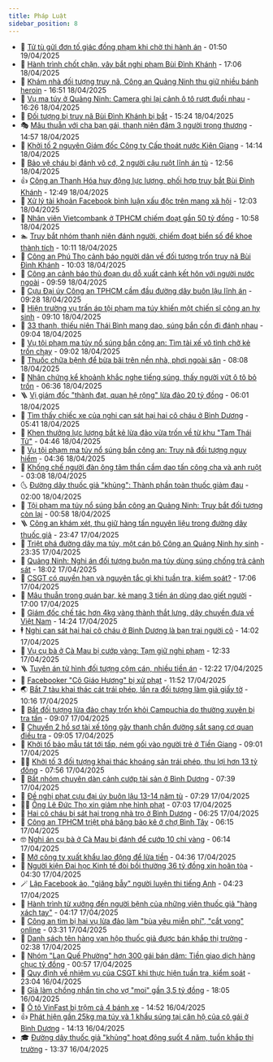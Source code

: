 ```yaml
---
title: Pháp Luật
sidebar_position: 8
---
```


<!-- dantri-phap-luat:START -->
- 🌊 [Tử tù gửi đơn tố giác đồng phạm khi chờ thi hành án](https://dantri.com.vn/phap-luat/tu-tu-gui-don-to-giac-dong-pham-khi-cho-thi-hanh-an-20250417141445134.htm) - 01:50 19/04/2025
- 🐲 [Hành trình chốt chặn, vây bắt nghi phạm Bùi Đình Khánh](https://dantri.com.vn/phap-luat/hanh-trinh-chot-chan-vay-bat-nghi-pham-bui-dinh-khanh-20250418235856923.htm) - 17:06 18/04/2025
- 🌁 [Khám nhà đối tượng truy nã, Công an Quảng Ninh thu giữ nhiều bánh heroin](https://dantri.com.vn/phap-luat/kham-nha-doi-tuong-truy-na-cong-an-quang-ninh-thu-giu-nhieu-banh-heroin-20250418234516080.htm) - 16:51 18/04/2025
- 🎃 [Vụ ma túy ở Quảng Ninh: Camera ghi lại cảnh ô tô rượt đuổi nhau](https://dantri.com.vn/phap-luat/vu-ma-tuy-o-quang-ninh-camera-ghi-lai-canh-o-to-ruot-duoi-nhau-20250418231757222.htm) - 16:26 18/04/2025
- 🦅 [Đối tượng bị truy nã Bùi Đình Khánh bị bắt](https://dantri.com.vn/phap-luat/doi-tuong-bi-truy-na-bui-dinh-khanh-bi-bat-20250418222316856.htm) - 15:24 18/04/2025
- 🎭 [Mâu thuẫn với cha bạn gái, thanh niên đâm 3 người trọng thương](https://dantri.com.vn/phap-luat/mau-thuan-voi-cha-ban-gai-thanh-nien-dam-3-nguoi-trong-thuong-20250418214359031.htm) - 14:57 18/04/2025
- 🤗 [Khởi tố 2 nguyên Giám đốc Công ty Cấp thoát nước Kiên Giang](https://dantri.com.vn/phap-luat/khoi-to-2-nguyen-giam-doc-cong-ty-cap-thoat-nuoc-kien-giang-20250418204121897.htm) - 14:14 18/04/2025
- 🚀 [Bảo vệ cháu bị đánh vô cớ, 2 người cậu ruột lĩnh án tù](https://dantri.com.vn/phap-luat/bao-ve-chau-bi-danh-vo-co-2-nguoi-cau-ruot-linh-an-tu-20250418192245968.htm) - 12:56 18/04/2025
- 👍 [Công an Thanh Hóa huy động lực lượng, phối hợp truy bắt Bùi Đình Khánh](https://dantri.com.vn/phap-luat/cong-an-thanh-hoa-huy-dong-luc-luong-phoi-hop-truy-bat-bui-dinh-khanh-20250418191312988.htm) - 12:49 18/04/2025
- 🧐 [Xử lý tài khoản Facebook bình luận xấu độc trên mạng xã hội](https://dantri.com.vn/phap-luat/xu-ly-tai-khoan-facebook-binh-luan-xau-doc-tren-mang-xa-hoi-20250418183851437.htm) - 12:03 18/04/2025
- 🫶 [Nhân viên Vietcombank ở TPHCM chiếm đoạt gần 50 tỷ đồng](https://dantri.com.vn/phap-luat/nhan-vien-vietcombank-o-tphcm-chiem-doat-gan-50-ty-dong-20250418165407237.htm) - 10:58 18/04/2025
- 🏊 [Truy bắt nhóm thanh niên đánh người, chiếm đoạt biển số để khoe thành tích](https://dantri.com.vn/phap-luat/truy-bat-nhom-thanh-nien-danh-nguoi-chiem-doat-bien-so-de-khoe-thanh-tich-20250418170211454.htm) - 10:11 18/04/2025
- 🌋 [Công an Phú Thọ cảnh báo người dân về đối tượng trốn truy nã Bùi Đình Khánh](https://dantri.com.vn/phap-luat/cong-an-phu-tho-canh-bao-nguoi-dan-ve-doi-tuong-tron-truy-na-bui-dinh-khanh-20250418165259461.htm) - 10:03 18/04/2025
- 👹 [Công an cảnh báo thủ đoạn dụ dỗ xuất cảnh kết hôn với người nước ngoài](https://dantri.com.vn/phap-luat/cong-an-canh-bao-thu-doan-du-do-xuat-canh-ket-hon-voi-nguoi-nuoc-ngoai-20250418161945205.htm) - 09:59 18/04/2025
- 🫣 [Cựu Đại úy Công an TPHCM cầm đầu đường dây buôn lậu lĩnh án](https://dantri.com.vn/phap-luat/cuu-dai-uy-cong-an-tphcm-cam-dau-duong-day-buon-lau-linh-an-20250418151404592.htm) - 09:28 18/04/2025
- 🎃 [Hiện trường vụ trấn áp tội phạm ma túy khiến một chiến sĩ công an hy sinh](https://dantri.com.vn/phap-luat/hien-truong-vu-tran-ap-toi-pham-ma-tuy-khien-mot-chien-si-cong-an-hy-sinh-20250418160309846.htm) - 09:10 18/04/2025
- 🌝 [33 thanh, thiếu niên Thái Bình mang dao, súng bắn cồn đi đánh nhau](https://dantri.com.vn/phap-luat/33-thanh-thieu-nien-thai-binh-mang-dao-sung-ban-con-di-danh-nhau-20250418155228614.htm) - 09:04 18/04/2025
- 🚀 [Vụ tội phạm ma túy nổ súng bắn công an: Tìm tài xế vô tình chở kẻ trốn chạy](https://dantri.com.vn/phap-luat/vu-toi-pham-ma-tuy-no-sung-ban-cong-an-tim-tai-xe-vo-tinh-cho-ke-tron-chay-20250418153201314.htm) - 09:02 18/04/2025
- 🥷 [Thuốc chữa bệnh để bừa bãi trên nền nhà, phơi ngoài sân](https://dantri.com.vn/phap-luat/thuoc-chua-benh-de-bua-bai-tren-nen-nha-phoi-ngoai-san-20250418144926228.htm) - 08:08 18/04/2025
- 👺 [Nhân chứng kể khoảnh khắc nghe tiếng súng, thấy người vứt ô tô bỏ trốn](https://dantri.com.vn/phap-luat/nhan-chung-ke-khoanh-khac-nghe-tieng-sung-thay-nguoi-vut-o-to-bo-tron-20250418132025096.htm) - 06:36 18/04/2025
- 🪜 [Vị giám đốc &quot;thành đạt, quan hệ rộng&quot; lừa đảo 20 tỷ đồng](https://dantri.com.vn/phap-luat/vi-giam-doc-thanh-dat-quan-he-rong-lua-dao-20-ty-dong-20250418113800717.htm) - 06:01 18/04/2025
- 🦄 [Tìm thấy chiếc xe của nghi can sát hại hai cô cháu ở Bình Dương](https://dantri.com.vn/phap-luat/tim-thay-chiec-xe-cua-nghi-can-sat-hai-hai-co-chau-o-binh-duong-20250418120423938.htm) - 05:41 18/04/2025
- 🦍 [Khen thưởng lực lượng bắt kẻ lừa đảo vừa trốn về từ khu &quot;Tam Thái Tử&quot;](https://dantri.com.vn/phap-luat/khen-thuong-luc-luong-bat-ke-lua-dao-vua-tron-ve-tu-khu-tam-thai-tu-20250418111505744.htm) - 04:46 18/04/2025
- 🌁 [Vụ tội phạm ma túy nổ súng bắn công an: Truy nã đối tượng nguy hiểm](https://dantri.com.vn/phap-luat/vu-toi-pham-ma-tuy-no-sung-ban-cong-an-truy-na-doi-tuong-nguy-hiem-20250418112327251.htm) - 04:36 18/04/2025
- 💯 [Khống chế người đàn ông tâm thần cầm dao tấn công cha và anh ruột](https://dantri.com.vn/phap-luat/khong-che-nguoi-dan-ong-tam-than-cam-dao-tan-cong-cha-va-anh-ruot-20250418093223350.htm) - 03:08 18/04/2025
- 🌜 [Đường dây thuốc giả &quot;khủng&quot;: Thành phần toàn thuốc giảm đau](https://dantri.com.vn/phap-luat/duong-day-thuoc-gia-khung-thanh-phan-toan-thuoc-giam-dau-20250418083358953.htm) - 02:00 18/04/2025
- 👹 [Tội phạm ma túy nổ súng bắn công an Quảng Ninh: Truy bắt đối tượng còn lại](https://dantri.com.vn/phap-luat/toi-pham-ma-tuy-no-sung-ban-cong-an-quang-ninh-truy-bat-doi-tuong-con-lai-20250418074200494.htm) - 00:58 18/04/2025
- 🪜 [Công an khám xét, thu giữ hàng tấn nguyên liệu trong đường dây thuốc giả](https://dantri.com.vn/phap-luat/cong-an-kham-xet-thu-giu-hang-tan-nguyen-lieu-trong-duong-day-thuoc-gia-20250417185318644.htm) - 23:47 17/04/2025
- 🦩 [Triệt phá đường dây ma túy, một cán bộ Công an Quảng Ninh hy sinh](https://dantri.com.vn/phap-luat/triet-pha-duong-day-ma-tuy-mot-can-bo-cong-an-quang-ninh-hy-sinh-20250418062943612.htm) - 23:35 17/04/2025
- 💂 [Quảng Ninh: Nghi án đối tượng buôn ma túy dùng súng chống trả cảnh sát](https://dantri.com.vn/phap-luat/quang-ninh-nghi-an-doi-tuong-buon-ma-tuy-dung-sung-chong-tra-canh-sat-20250418005446956.htm) - 18:02 17/04/2025
- 💃 [CSGT có quyền hạn và nguyên tắc gì khi tuần tra, kiểm soát?](https://dantri.com.vn/phap-luat/csgt-co-quyen-han-va-nguyen-tac-gi-khi-tuan-tra-kiem-soat-20250417230710897.htm) - 17:06 17/04/2025
- 🧐 [Mâu thuẫn trong quán bar, kẻ mang 3 tiền án dùng dao giết người](https://dantri.com.vn/phap-luat/mau-thuan-trong-quan-bar-ke-mang-3-tien-an-dung-dao-giet-nguoi-20250417230135879.htm) - 17:00 17/04/2025
- 🤗 [Giám đốc chế tác hơn 4kg vàng thành thắt lưng, dây chuyền đưa về Việt Nam](https://dantri.com.vn/phap-luat/giam-doc-che-tac-hon-4kg-vang-thanh-that-lung-day-chuyen-dua-ve-viet-nam-20250417205959209.htm) - 14:24 17/04/2025
- 🕴 [Nghi can sát hại hai cô cháu ở Bình Dương là bạn trai người cô](https://dantri.com.vn/phap-luat/nghi-can-sat-hai-hai-co-chau-o-binh-duong-la-ban-trai-nguoi-co-20250417203801095.htm) - 14:02 17/04/2025
- 🐎 [Vụ cụ bà ở Cà Mau bị cướp vàng: Tạm giữ nghi phạm](https://dantri.com.vn/phap-luat/vu-cu-ba-o-ca-mau-bi-cuop-vang-tam-giu-nghi-pham-20250417182744698.htm) - 12:33 17/04/2025
- 🪜 [Tuyên án tử hình đối tượng cộm cán, nhiều tiền án](https://dantri.com.vn/phap-luat/tuyen-an-tu-hinh-doi-tuong-com-can-nhieu-tien-an-20250417185916843.htm) - 12:22 17/04/2025
- 🤭 [Facebooker &quot;Cô Giáo Hương&quot; bị xử phạt](https://dantri.com.vn/phap-luat/facebooker-co-giao-huong-bi-xu-phat-20250417184120416.htm) - 11:52 17/04/2025
- 🌏 [Bắt 7 tàu khai thác cát trái phép, lần ra đối tượng làm giả giấy tờ](https://dantri.com.vn/phap-luat/bat-7-tau-khai-thac-cat-trai-phep-lan-ra-doi-tuong-lam-gia-giay-to-20250417165724916.htm) - 10:16 17/04/2025
- 🎃 [Bắt đối tượng lừa đảo chạy trốn khỏi Campuchia do thường xuyên bị tra tấn](https://dantri.com.vn/phap-luat/bat-doi-tuong-lua-dao-chay-tron-khoi-campuchia-do-thuong-xuyen-bi-tra-tan-20250417154821651.htm) - 09:07 17/04/2025
- 🗽 [Chuyển 2 hồ sơ tài xế tông gãy thanh chắn đường sắt sang cơ quan điều tra](https://dantri.com.vn/phap-luat/chuyen-2-ho-so-tai-xe-tong-gay-thanh-chan-duong-sat-sang-co-quan-dieu-tra-20250417143726698.htm) - 09:05 17/04/2025
- 🌁 [Khởi tố bảo mẫu tát tới tấp, ném gối vào người trẻ ở Tiền Giang](https://dantri.com.vn/phap-luat/khoi-to-bao-mau-tat-toi-tap-nem-goi-vao-nguoi-tre-o-tien-giang-20250417145949992.htm) - 09:01 17/04/2025
- 🧑‍💻 [Khởi tố 3 đối tượng khai thác khoáng sản trái phép, thu lợi hơn 13 tỷ đồng](https://dantri.com.vn/phap-luat/khoi-to-3-doi-tuong-khai-thac-khoang-san-trai-phep-thu-loi-hon-13-ty-dong-20250417125430850.htm) - 07:56 17/04/2025
- 🌮 [Bắt nhóm chuyên dàn cảnh cướp tài sản ở Bình Dương](https://dantri.com.vn/phap-luat/bat-nhom-chuyen-dan-canh-cuop-tai-san-o-binh-duong-20250417125938713.htm) - 07:39 17/04/2025
- 🤗 [Đề nghị phạt cựu đại úy buôn lậu 13-14 năm tù](https://dantri.com.vn/phap-luat/de-nghi-phat-cuu-dai-uy-buon-lau-13-14-nam-tu-20250417130113993.htm) - 07:29 17/04/2025
- 👨‍🏫 [Ông Lê Đức Thọ xin giảm nhẹ hình phạt](https://dantri.com.vn/phap-luat/ong-le-duc-tho-xin-giam-nhe-hinh-phat-20250417131556248.htm) - 07:03 17/04/2025
- 🎉 [Hai cô cháu bị sát hại trong nhà trọ ở Bình Dương](https://dantri.com.vn/phap-luat/hai-co-chau-bi-sat-hai-trong-nha-tro-o-binh-duong-20250417130756135.htm) - 06:25 17/04/2025
- 🤗 [Công an TPHCM triệt phá băng bảo kê ở chợ Bình Tây](https://dantri.com.vn/phap-luat/cong-an-tphcm-triet-pha-bang-bao-ke-o-cho-binh-tay-20250417094922058.htm) - 06:15 17/04/2025
- 🤓 [Nghi án cụ bà ở Cà Mau bị đánh để cướp 10 chỉ vàng](https://dantri.com.vn/phap-luat/nghi-an-cu-ba-o-ca-mau-bi-danh-de-cuop-10-chi-vang-20250417123812126.htm) - 06:14 17/04/2025
- 👹 [Mở công ty xuất khẩu lao động để lừa tiền](https://dantri.com.vn/phap-luat/mo-cong-ty-xuat-khau-lao-dong-de-lua-tien-20250417082143894.htm) - 04:36 17/04/2025
- 🐘 [Người kiện Đại học Kinh tế đòi bồi thường 36 tỷ đồng xin hoãn tòa](https://dantri.com.vn/phap-luat/nguoi-kien-dai-hoc-kinh-te-doi-boi-thuong-36-ty-dong-xin-hoan-toa-20250417103248727.htm) - 04:30 17/04/2025
- 🪄 [Lập Facebook ảo, &quot;giăng bẫy&quot; người luyện thi tiếng Anh](https://dantri.com.vn/phap-luat/lap-facebook-ao-giang-bay-nguoi-luyen-thi-tieng-anh-20250417105538136.htm) - 04:23 17/04/2025
- 💄 [Hành trình từ xưởng đến người bệnh của những viên thuốc giả &quot;hàng xách tay&quot;](https://dantri.com.vn/phap-luat/hanh-trinh-tu-xuong-den-nguoi-benh-cua-nhung-vien-thuoc-gia-hang-xach-tay-20250417101410619.htm) - 04:17 17/04/2025
- 🐎 [Công an tìm bị hại vụ lừa đảo làm &quot;bùa yêu miễn phí&quot;, &quot;cắt vong&quot; online](https://dantri.com.vn/phap-luat/cong-an-tim-bi-hai-vu-lua-dao-lam-bua-yeu-mien-phi-cat-vong-online-20250417094803558.htm) - 03:31 17/04/2025
- 💯 [Danh sách tên hàng vạn hộp thuốc giả được bán khắp thị trường](https://dantri.com.vn/phap-luat/danh-sach-ten-hang-van-hop-thuoc-gia-duoc-ban-khap-thi-truong-20250417073448551.htm) - 02:38 17/04/2025
- 💯 [Nhóm &quot;Lan Quế Phường&quot; hơn 300 gái bán dâm: Tiền giao dịch hàng chục tỷ đồng](https://dantri.com.vn/phap-luat/nhom-lan-que-phuong-hon-300-gai-ban-dam-tien-giao-dich-hang-chuc-ty-dong-20250417071410991.htm) - 00:57 17/04/2025
- 🌈 [Quy định về nhiệm vụ của CSGT khi thực hiện tuần tra, kiểm soát](https://dantri.com.vn/phap-luat/quy-dinh-ve-nhiem-vu-cua-csgt-khi-thuc-hien-tuan-tra-kiem-soat-20250417001437880.htm) - 23:04 16/04/2025
- 🧠 [Giả làm chồng nhắn tin cho vợ &quot;moi&quot; gần 3,5 tỷ đồng](https://dantri.com.vn/phap-luat/gia-lam-chong-nhan-tin-cho-vo-moi-gan-35-ty-dong-20250416224803143.htm) - 18:05 16/04/2025
- 🌈 [Ô tô VinFast bị trộm cả 4 bánh xe](https://dantri.com.vn/phap-luat/o-to-vinfast-bi-trom-ca-4-banh-xe-20250416214627579.htm) - 14:52 16/04/2025
- 👍 [Phát hiện gần 25kg ma túy và 1 khẩu súng tại căn hộ của cô gái ở Bình Dương](https://dantri.com.vn/phap-luat/phat-hien-gan-25kg-ma-tuy-va-1-khau-sung-tai-can-ho-cua-co-gai-o-binh-duong-20250416193339716.htm) - 14:13 16/04/2025
- 🎓 [Đường dây thuốc giả &quot;khủng&quot; hoạt động suốt 4 năm, tuồn khắp thị trường](https://dantri.com.vn/phap-luat/duong-day-thuoc-gia-khung-hoat-dong-suot-4-nam-tuon-khap-thi-truong-20250416194952273.htm) - 13:37 16/04/2025<!-- dantri-phap-luat:END -->
